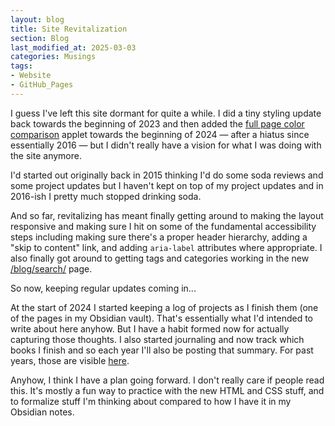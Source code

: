```yaml
---
layout: blog
title: Site Revitalization
section: Blog
last_modified_at: 2025-03-03
categories: Musings
tags:
- Website
- GitHub_Pages
---
```


I guess I've left this site dormant for quite a while.  I did a tiny styling update back towards the beginning of 2023 and then added the [full page color comparison](/apps/color_compare.html) applet towards the beginning of 2024 &mdash; after a hiatus since essentially 2016 &mdash; but I didn't really have a vision for what I was doing with the site anymore.

<!--more-->

I'd started out originally back in 2015 thinking I'd do some soda reviews and some project updates but I haven't kept on top of my project updates and in 2016-ish I pretty much stopped drinking soda.

And so far, revitalizing has meant finally getting around to making the layout responsive and making sure I hit on some of the fundamental accessibility steps including making sure there's a proper header hierarchy, adding a "skip to content" link, and adding `aria-label` attributes where appropriate.  I also finally got around to getting tags and categories working in the new [/blog/search/](/blog/search/) page.

So now, keeping regular updates coming in...

At the start of 2024 I started keeping a log of projects as I finish them (one of the pages in my Obsidian vault).  That's essentially what I'd intended to write about here anyhow.  But I have a habit formed now for actually capturing those thoughts.  I also started journaling and now track which books I finish and so each year I'll also be posting that summary.  For past years, those are visible [here](/blog/search/?category=Annual_Reading_Retrospective).

Anyhow, I think I have a plan going forward.  I don't really care if people read this.  It's mostly a fun way to practice with the new HTML and CSS stuff, and to formalize stuff I'm thinking about compared to how I have it in my Obsidian notes.
